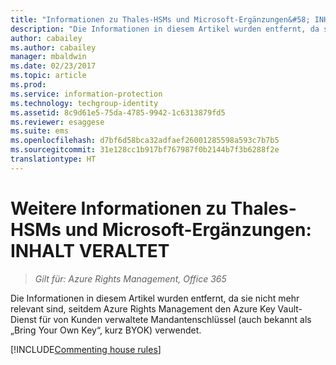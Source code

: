 ```yaml
---
title: "Informationen zu Thales-HSMs und Microsoft-Ergänzungen&#58; INHALT VERALTET | Azure RMS"
description: "Die Informationen in diesem Artikel wurden entfernt, da sie nicht mehr relevant sind, seitdem Azure Rights Management den Azure Key Vault-Dienst für von Kunden verwaltete Mandantenschlüssel (auch bekannt als „Bring Your Own Key“, kurz BYOK) verwendet."
author: cabailey
ms.author: cabailey
manager: mbaldwin
ms.date: 02/23/2017
ms.topic: article
ms.prod: 
ms.service: information-protection
ms.technology: techgroup-identity
ms.assetid: 8c9d61e5-75da-4785-9942-1c6313879fd5
ms.reviewer: esaggese
ms.suite: ems
ms.openlocfilehash: d7bf6d58bca32adfaef26001285598a593c7b7b5
ms.sourcegitcommit: 31e128cc1b917bf767987f0b2144b7f3b6288f2e
translationtype: HT
---
```

# <a name="more-information-about-thales-hsms-and-microsoft-additions-retired-content"></a>Weitere Informationen zu Thales-HSMs und Microsoft-Ergänzungen: INHALT VERALTET

>*Gilt für: Azure Rights Management, Office 365*

Die Informationen in diesem Artikel wurden entfernt, da sie nicht mehr relevant sind, seitdem Azure Rights Management den Azure Key Vault-Dienst für von Kunden verwaltete Mandantenschlüssel (auch bekannt als „Bring Your Own Key“, kurz BYOK) verwendet. 

[!INCLUDE[Commenting house rules](../includes/houserules.md)]
